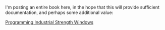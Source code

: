 ﻿I'm posting an entire book here, in the hope that this will provide sufficient documentation, and perhaps some additional value:

[Programming Industrial Strength Windows](Programming-Industrial-Strength-Windows.md)